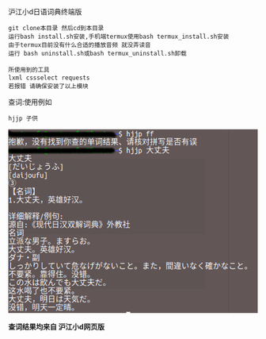沪江小d日语词典终端版
```
git clone本目录 然后cd到本目录
运行bash install.sh安装,手机端termux使用bash termux_install.sh安装
由于termux目前没有什么合适的播放音频 就没弄读音
运行 bash uninstall.sh或bash termux_uninstall.sh卸载

所使用到的工具
lxml cssselect requests
若报错 请确保安装了以上模块
```
查词:使用例如
```
hjjp 子供
```

![](https://github.com/Asutorufa/hujiang-japanese-dict/raw/master/%E6%BC%94%E7%A4%BA.png)

**查词结果均来自 沪江小d网页版**
